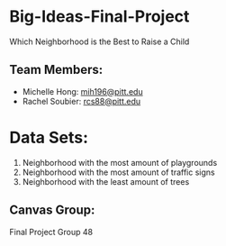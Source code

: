 # Big-Ideas-Final-Project
Which Neighborhood is the Best to Raise a Child

## Team Members:
* Michelle Hong: mih196@pitt.edu
* Rachel Soubier: rcs88@pitt.edu

# Data Sets:
1) Neighborhood with the most amount of playgrounds
2) Neighborhood with the most amount of traffic signs
3) Neighborhood with the least amount of trees

## Canvas Group:
Final Project Group 48


